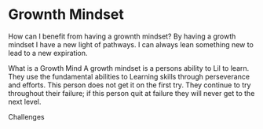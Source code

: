 # Grownth Mindset
 How can I benefit from having a grownth mindset? 
By having a growth mindset I have a new light of pathways. I can always lean something new to lead to a new expiration. 

What is a Growth Mind
 A growth mindset is a persons ability to Lil to learn. They use the fundamental abilities to Learning skills through perseverance and efforts. This person does not get it on the first try. They continue to try throughout their failure; if this person quit at failure they will never get to the next level. 
 
 Challenges 








